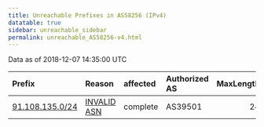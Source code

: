 ```yaml
---
title: Unreachable Prefixes in AS58256 (IPv4)
datatable: true
sidebar: unreachable_sidebar
permalink: unreachable_AS58256-v4.html
---
```


Data as of 2018-12-07 14:35:00 UTC


<div class="datatable-begin"></div>

| Prefix                                                   | Reason                                                                                                 | affected   | Authorized AS   |   MaxLength | Anchor                                         |   unreachable /24s |
|:---------------------------------------------------------|:-------------------------------------------------------------------------------------------------------|:-----------|:----------------|------------:|:-----------------------------------------------|-------------------:|
| [91.108.135.0/24](https://stat.ripe.net/91.108.135.0/24) | [INVALID ASN](https://rpki-validator.ripe.net/announcement-preview?asn=AS58256&prefix=91.108.135.0/24) | complete   | AS39501         |          24 | [RIPE](unreachable_RIPE_NCC_RPKI_Root-v4.html) |                  1 |

<div class="datatable-end"></div>
